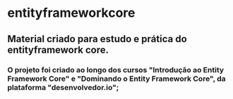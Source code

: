 # entityframeworkcore
## Material criado para estudo e prática do entityframework core.
### O projeto foi criado ao longo dos cursos "Introdução ao Entity Framework Core" e "Dominando o Entity Framework Core", da plataforma "desenvolvedor.io";
